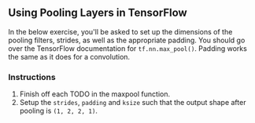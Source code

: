 ## Using Pooling Layers in TensorFlow

In the below exercise, you'll be asked to set up the dimensions of the pooling filters, strides, as well as the appropriate padding. 
You should go over the TensorFlow documentation for `tf.nn.max_pool()`. Padding works the same as it does for a convolution.

### Instructions

1. Finish off each TODO in the maxpool function.
2. Setup the `strides`, `padding` and `ksize` such that the output shape after pooling is `(1, 2, 2, 1)`.